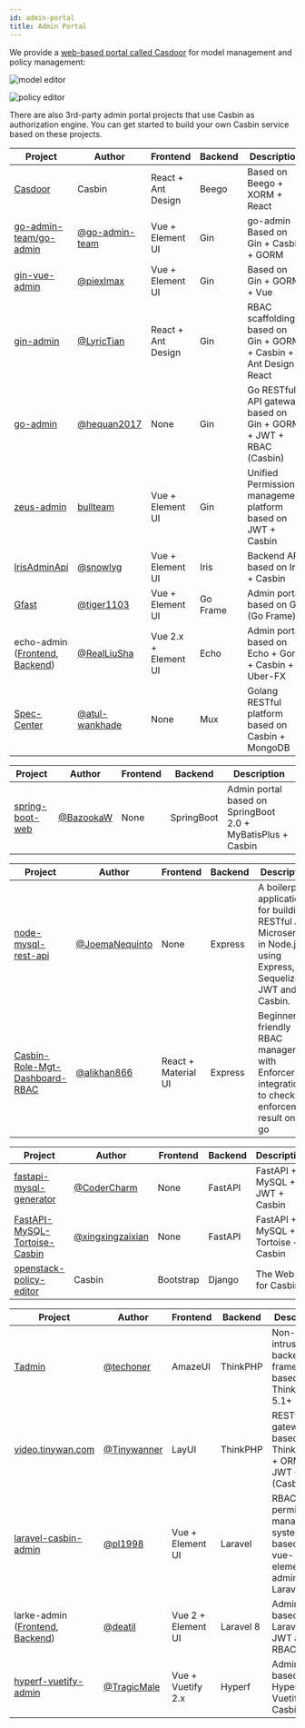 ```yaml
---
id: admin-portal
title: Admin Portal
---
```


We provide a [web-based portal called Casdoor](https://casdoor.org) for model management and policy management:

![model editor](https://hsluoyz.github.io/casbin/ui_model_editor.png)

![policy editor](https://hsluoyz.github.io/casbin/ui_policy_editor.png)

There are also 3rd-party admin portal projects that use Casbin as authorization engine. You can get started to build your own Casbin service based on these projects.

<!--DOCUSAURUS_CODE_TABS-->

<!--Go-->
Project | Author | Frontend | Backend | Description
----|----|----|----|----
[Casdoor](https://casdoor.org) | Casbin | React + Ant Design | Beego | Based on Beego + XORM + React
[go-admin-team/go-admin](https://github.com/go-admin-team/go-admin) | [@go-admin-team](https://github.com/go-admi-team) | Vue + Element UI | Gin | go-admin Based on Gin + Casbin + GORM
[gin-vue-admin](https://github.com/piexlmax/gin-vue-admin) | [@piexlmax](https://github.com/piexlmax) | Vue + Element UI | Gin | Based on Gin + GORM + Vue
[gin-admin](https://github.com/LyricTian/gin-admin) | [@LyricTian](https://github.com/LyricTian) | React + Ant Design | Gin | RBAC scaffolding based on Gin + GORM + Casbin + Ant Design React
[go-admin](https://github.com/hequan2017/go-admin) | [@hequan2017](https://github.com/hequan2017) | None | Gin | Go RESTful API gateway based on Gin + GORM + JWT + RBAC (Casbin)
[zeus-admin](https://github.com/bullteam/zeus-admin) | [bullteam](https://github.com/bullteam) | Vue + Element UI | Gin | Unified Permission management platform based on JWT + Casbin
[IrisAdminApi](https://github.com/snowlyg/IrisAdminApi) | [@snowlyg](https://github.com/snowlyg) | Vue + Element UI | Iris | Backend API based on Iris + Casbin
[Gfast](https://github.com/tiger1103/gfast) | [@tiger1103](https://github.com/tiger1103) | Vue + Element UI | Go Frame | Admin portal based on GF (Go Frame)
echo-admin ([Frontend](https://github.com/RealLiuSha/echo-admin-ui), [Backend](https://github.com/RealLiuSha/echo-admin)) | [@RealLiuSha](https://github.com/RealLiuSha) | Vue 2.x + Element UI | Echo | Admin portal based on Echo + Gorm + Casbin + Uber-FX
[Spec-Center](https://github.com/atul-wankhade/Spec-Center) | [@atul-wankhade](https://github.com/atul-wankhade) | None | Mux | Golang RESTful platform based on Casbin + MongoDB

<!--Java-->
Project | Author | Frontend | Backend | Description
----|----|----|----|----
[spring-boot-web](https://github.com/BazookaW/spring-boot-web) | [@BazookaW](https://github.com/BazookaW) | None | SpringBoot | Admin portal based on SpringBoot 2.0 + MyBatisPlus + Casbin

<!--Node.js-->
Project | Author | Frontend | Backend | Description
----|----|----|----|----
[node-mysql-rest-api](https://github.com/JoemaNequinto/node-mysql-rest-api) | [@JoemaNequinto](https://github.com/JoemaNequinto) | None | Express | A boilerplate application for building RESTful APIs Microservice in Node.js using Express, Sequelize, JWT and Casbin.
[Casbin-Role-Mgt-Dashboard-RBAC](https://github.com/alikhan866/Casbin-Role-Mgt-Dashboard-RBAC) | [@alikhan866](https://github.com/alikhan866) | React + Material UI | Express | Beginner friendly RBAC management with Enforcer integration to check enforcement result on the go

<!--Python-->
Project | Author | Frontend | Backend | Description
----|----|----|----|----
[fastapi-mysql-generator](https://github.com/CoderCharm/fastapi-mysql-generator) | [@CoderCharm](https://github.com/CoderCharm) | None | FastAPI | FastAPI + MySQL + JWT + Casbin
[FastAPI-MySQL-Tortoise-Casbin](https://github.com/xingxingzaixian/FastAPI-MySQL-Tortoise-Casbin) | [@xingxingzaixian](https://github.com/xingxingzaixian) | None | FastAPI | FastAPI + MySQL + Tortoise + Casbin
[openstack-policy-editor](https://github.com/casbin/openstack-policy-editor) | Casbin | Bootstrap | Django | The Web UI for Casbin

<!--PHP-->
Project | Author | Frontend | Backend | Description
----|----|----|----|----
[Tadmin](https://github.com/techoner/tadmin) | [@techoner](https://github.com/techoner) | AmazeUI | ThinkPHP | Non-intrusive backend framework based on ThinkPHP 5.1+
[video.tinywan.com](https://github.com/Tinywan/video.tinywan.com) | [@Tinywanner](https://github.com/Tinywan) | LayUI | ThinkPHP | RESTful API gateway based on ThinkPHP5 + ORM + JWT + RBAC (Casbin)
[laravel-casbin-admin](https://github.com/pl1998/laravel-casbin-admin) | [@pl1998](https://github.com/pl1998) | Vue + Element UI | Laravel | RBAC permission management system based on vue-element-admin and Laravel
larke-admin ([Frontend](https://github.com/deatil/larke-admin-frontend), [Backend](https://github.com/deatil/larke-admin)) | [@deatil](https://github.com/deatil) | Vue 2 + Element UI | Laravel 8 | Admin portal based on Laravel 8, JWT and RBAC
[hyperf-vuetify-admin](https://github.com/TragicMale/hyperf-vuetify-admin) | [@TragicMale](https://github.com/TragicMale) | Vue + Vuetify 2.x | Hyperf | Admin portal based on Hyperf, Vuetify and Casbin

<!--END_DOCUSAURUS_CODE_TABS-->
